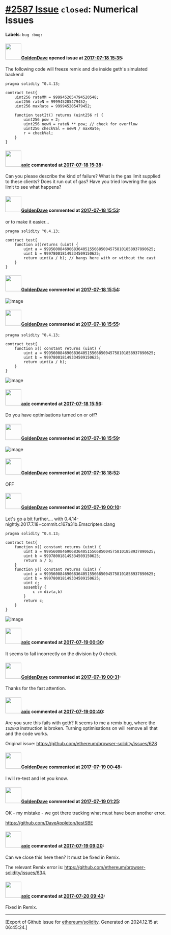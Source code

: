 # [\#2587 Issue](https://github.com/ethereum/solidity/issues/2587) `closed`: Numerical Issues
**Labels**: `bug :bug:`


#### <img src="https://avatars.githubusercontent.com/u/18424493?v=4" width="50">[GoldenDave](https://github.com/GoldenDave) opened issue at [2017-07-18 15:35](https://github.com/ethereum/solidity/issues/2587):

The following code will freeze remix and die inside geth's simulated backend

```
pragma solidity ^0.4.13;

contract test{
    uint256 rateMM = 9999452054794520548;
    uint256 rateN = 999945205479452;
    uint256 maxRate = 999945205479452;
    
    function testIt() returns (uint256 r) {
        uint256 pow = 2;
        uint256 newN = rateN ** pow; // check for overflow
        uint256 checkVal = newN / maxRate;
        r = checkVal;
    }
}
```

#### <img src="https://avatars.githubusercontent.com/u/20340?v=4" width="50">[axic](https://github.com/axic) commented at [2017-07-18 15:38](https://github.com/ethereum/solidity/issues/2587#issuecomment-316104339):

Can you please describe the kind of failure? What is the gas limit supplied to these clients? Does it run out of gas? Have you tried lowering the gas limit to see what happens?

#### <img src="https://avatars.githubusercontent.com/u/18424493?v=4" width="50">[GoldenDave](https://github.com/GoldenDave) commented at [2017-07-18 15:53](https://github.com/ethereum/solidity/issues/2587#issuecomment-316109116):

or to make it easier...

```
pragma solidity ^0.4.13;

contract test{
    function x()returns (uint) {
        uint a = 999560084690683640515566850045758101858937890625;
        uint b = 999780018149334509150625;
        return uint(a / b); // hangs here with or without the cast
    }
}
```

#### <img src="https://avatars.githubusercontent.com/u/18424493?v=4" width="50">[GoldenDave](https://github.com/GoldenDave) commented at [2017-07-18 15:54](https://github.com/ethereum/solidity/issues/2587#issuecomment-316109543):

![image](https://user-images.githubusercontent.com/18424493/28326824-647e00fe-6c14-11e7-9f0f-56cd545c5eab.png)

#### <img src="https://avatars.githubusercontent.com/u/18424493?v=4" width="50">[GoldenDave](https://github.com/GoldenDave) commented at [2017-07-18 15:55](https://github.com/ethereum/solidity/issues/2587#issuecomment-316109937):

```
pragma solidity ^0.4.13;

contract test{
    function x() constant returns (uint) {
        uint a = 999560084690683640515566850045758101858937890625;
        uint b = 999780018149334509150625;
        return uint(a / b);
    }
}
```

![image](https://user-images.githubusercontent.com/18424493/28326884-886ace5c-6c14-11e7-998a-9dfc8cd4da90.png)

#### <img src="https://avatars.githubusercontent.com/u/20340?v=4" width="50">[axic](https://github.com/axic) commented at [2017-07-18 15:56](https://github.com/ethereum/solidity/issues/2587#issuecomment-316110310):

Do you have optimisations turned on or off?

#### <img src="https://avatars.githubusercontent.com/u/18424493?v=4" width="50">[GoldenDave](https://github.com/GoldenDave) commented at [2017-07-18 15:59](https://github.com/ethereum/solidity/issues/2587#issuecomment-316111128):

![image](https://user-images.githubusercontent.com/18424493/28327093-125bfdde-6c15-11e7-9b43-aef46498934d.png)

#### <img src="https://avatars.githubusercontent.com/u/18424493?v=4" width="50">[GoldenDave](https://github.com/GoldenDave) commented at [2017-07-18 18:52](https://github.com/ethereum/solidity/issues/2587#issuecomment-316162433):

OFF

#### <img src="https://avatars.githubusercontent.com/u/18424493?v=4" width="50">[GoldenDave](https://github.com/GoldenDave) commented at [2017-07-19 00:10](https://github.com/ethereum/solidity/issues/2587#issuecomment-316234632):

Let's go a bit further.... with 0.4.14-nightly.2017.7.18+commit.c167a31b.Emscripten.clang
```
pragma solidity ^0.4.13;

contract test{
    function x() constant returns (uint) {
        uint a = 999560084690683640515566850045758101858937890625;
        uint b = 999780018149334509150625;
        return a / b;
    }
    function y() constant returns (uint) {
        uint a = 999560084690683640515566850045758101858937890625;
        uint b = 999780018149334509150625;
        uint c;
        assembly {
            c := div(a,b)
        }
        return c;
    }
}
```

![image](https://user-images.githubusercontent.com/18424493/28344975-ab0ab11c-6c59-11e7-8795-9879dd4ef338.png)

#### <img src="https://avatars.githubusercontent.com/u/20340?v=4" width="50">[axic](https://github.com/axic) commented at [2017-07-19 00:30](https://github.com/ethereum/solidity/issues/2587#issuecomment-316237374):

It seems to fail incorrectly on the division by 0 check.

#### <img src="https://avatars.githubusercontent.com/u/18424493?v=4" width="50">[GoldenDave](https://github.com/GoldenDave) commented at [2017-07-19 00:31](https://github.com/ethereum/solidity/issues/2587#issuecomment-316237516):

Thanks for the fast attention.

#### <img src="https://avatars.githubusercontent.com/u/20340?v=4" width="50">[axic](https://github.com/axic) commented at [2017-07-19 00:40](https://github.com/ethereum/solidity/issues/2587#issuecomment-316238678):

Are you sure this fails with geth? It seems to me a remix bug, where the `ISZERO` instruction is broken. Turning optimisations on will remove all that and the code works.

Original issue: https://github.com/ethereum/browser-solidity/issues/628

#### <img src="https://avatars.githubusercontent.com/u/18424493?v=4" width="50">[GoldenDave](https://github.com/GoldenDave) commented at [2017-07-19 00:48](https://github.com/ethereum/solidity/issues/2587#issuecomment-316239807):

I will re-test and let you know.

#### <img src="https://avatars.githubusercontent.com/u/18424493?v=4" width="50">[GoldenDave](https://github.com/GoldenDave) commented at [2017-07-19 01:25](https://github.com/ethereum/solidity/issues/2587#issuecomment-316245179):

OK - my mistake - we got there tracking what must have been another error.

https://github.com/DaveAppleton/testSBE

#### <img src="https://avatars.githubusercontent.com/u/20340?v=4" width="50">[axic](https://github.com/axic) commented at [2017-07-19 09:20](https://github.com/ethereum/solidity/issues/2587#issuecomment-316325188):

Can we close this here then? It must be fixed in Remix.

The relevant Remix error is: https://github.com/ethereum/browser-solidity/issues/634.

#### <img src="https://avatars.githubusercontent.com/u/20340?v=4" width="50">[axic](https://github.com/axic) commented at [2017-07-20 09:43](https://github.com/ethereum/solidity/issues/2587#issuecomment-316653091):

Fixed in Remix.


-------------------------------------------------------------------------------



[Export of Github issue for [ethereum/solidity](https://github.com/ethereum/solidity). Generated on 2024.12.15 at 06:45:24.]
